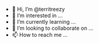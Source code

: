 - 👋 Hi, I’m @territreezy
- 👀 I’m interested in ...
- 🌱 I’m currently learning ...
- 💞️ I’m looking to collaborate on ...
- 📫 How to reach me ...

<!---
territreezy/territreezy is a ✨ special ✨ repository because its `README.md` (this file) appears on your GitHub profile.
You can click the Preview link to take a look at your changes.
--->

